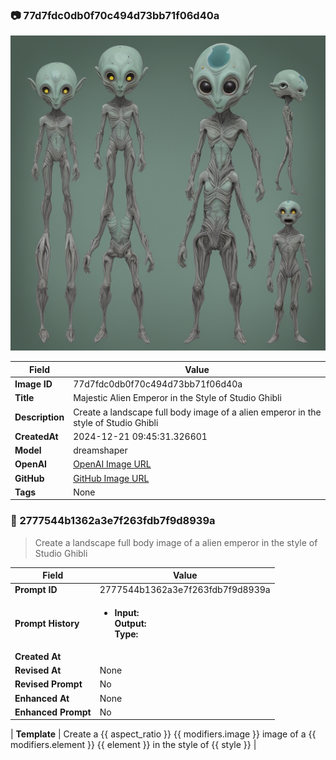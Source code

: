 

### 📷 77d7fdc0db0f70c494d73bb71f06d40a 


![data.id](./77d7fdc0db0f70c494d73bb71f06d40a.jpg)


| Field          | Value                                                                                                                     |
|----------------|---------------------------------------------------------------------------------------------------------------------------|
| **Image ID**             | 77d7fdc0db0f70c494d73bb71f06d40a                                                                                                             |
| **Title**           | Majestic Alien Emperor in the Style of Studio Ghibli                                                                                                       |
| **Description**           | Create a landscape full body image of a alien emperor in the style of Studio Ghibli                                                                                                       |
| **CreatedAt**        | 2024-12-21 09:45:31.326601                                                                                                        |
| **Model**        | dreamshaper                                                                                                        |
| **OpenAI**         | [OpenAI Image URL](http://192.168.1.85:8081/generated-images/b64480309716.png)                                                                                |
| **GitHub**         | [GitHub Image URL](https://raw.githubusercontent.com/Caneta-Silva/GODZ/refs/heads/main/images/77d7fdc0db0f70c494d73bb71f06d40a/77d7fdc0db0f70c494d73bb71f06d40a.jpg)                                                                                |
| **Tags**       | None                                                                                                                   |

### 📜 2777544b1362a3e7f263fdb7f9d8939a

> Create a landscape full body image of a alien emperor in the style of Studio Ghibli

| Field          | Value                                                                                                                                                                      |
|----------------|----------------------------------------------------------------------------------------------------------------------------------------------------------------------------|
| **Prompt ID**  | 2777544b1362a3e7f263fdb7f9d8939a                                                                                                                                                            |
| **Prompt History** | <ul><li>**Input:**  <br> **Output:**  <br> **Type:** </li></ul> |
| **Created At** |                                                                                                                                                    |
| **Revised At** | None                                                                                                                                                   |
| **Revised Prompt** | No                                                                                                                                                                      |
| **Enhanced At** | None                                                                                                                                                  |
| **Enhanced Prompt** | No                                                                                                                                                                    |

| **Template**   | Create a {{ aspect_ratio }} {{ modifiers.image }} image of a {{ modifiers.element }} {{ element }} in the style of {{ style }}                                                                                                                                           |


